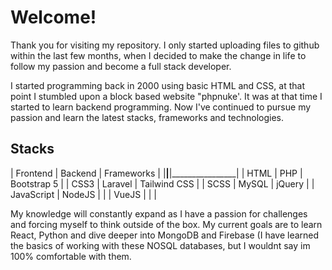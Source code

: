 # Welcome!
Thank you for visiting my repository.  I only started uploading files to github within the last few months, when I decided to make the change in life to follow my passion and become a full stack developer.

I started programming back in 2000 using basic HTML and CSS, at that point I stumbled upon a block based website "phpnuke'.  It was at that time I started to learn backend programming.  Now I've continued to pursue my passion and learn the latest stacks, frameworks and technologies.

## Stacks
| Frontend     | Backend      | Frameworks     |
|______________|______________|________________|
| HTML         | PHP          | Bootstrap 5    |
| CSS3         | Laravel      | Tailwind CSS   |
| SCSS         | MySQL        | jQuery         |
| JavaScript   | NodeJS       |                |
| VueJS        |              |                |

My knowledge will constantly expand as I have a passion for challenges and forcing myself to think outside of the box.  My current goals are to learn React, Python and dive deeper into MongoDB and Firebase (I have learned the basics of working with these NOSQL databases, but I wouldnt say im 100% comfortable with them.
